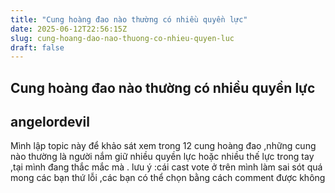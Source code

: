 ```yaml
---
title: "Cung hoàng đao nào thường có nhiều quyền lực"
date: 2025-06-12T22:56:15Z
slug: cung-hoang-dao-nao-thuong-co-nhieu-quyen-luc
draft: false
---
```


## Cung hoàng đao nào thường có nhiều quyền lực

## angelordevil

Mình lập topic này để khảo sát xem trong 12 cung hoàng đao ,những cung nào thường là người nắm giữ nhiều quyền lực hoặc nhiều thế lực trong tay ,tại mình đang thắc mắc mà  .
lưu ý :cái cast vote ở trên mình làm sai sót quá mong các bạn thứ lỗi  ,các bạn có thể chọn bằng cách comment  được không